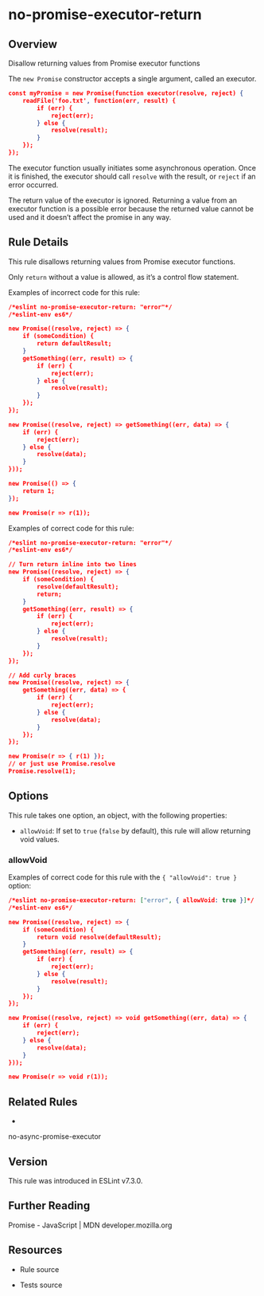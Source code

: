 

# no-promise-executor-return
## Overview

Disallow returning values from Promise executor functions

The `new Promise` constructor accepts a single argument, called an executor.


```json
const myPromise = new Promise(function executor(resolve, reject) {
    readFile('foo.txt', function(err, result) {
        if (err) {
            reject(err);
        } else {
            resolve(result);
        }
    });
});
```

The executor function usually initiates some asynchronous operation. Once it is finished, the executor should call `resolve` with the result, or `reject` if an error occurred.

The return value of the executor is ignored. Returning a value from an executor function is a possible error because the returned value cannot be used and it doesn’t affect the promise in any way.

## Rule Details

This rule disallows returning values from Promise executor functions.

Only `return` without a value is allowed, as it’s a control flow statement.

Examples of incorrect code for this rule:


```json
/*eslint no-promise-executor-return: "error"*/
/*eslint-env es6*/

new Promise((resolve, reject) => {
    if (someCondition) {
        return defaultResult;
    }
    getSomething((err, result) => {
        if (err) {
            reject(err);
        } else {
            resolve(result);
        }
    });
});

new Promise((resolve, reject) => getSomething((err, data) => {
    if (err) {
        reject(err);
    } else {
        resolve(data);
    }
}));

new Promise(() => {
    return 1;
});

new Promise(r => r(1));
```

Examples of correct code for this rule:


```json
/*eslint no-promise-executor-return: "error"*/
/*eslint-env es6*/

// Turn return inline into two lines
new Promise((resolve, reject) => {
    if (someCondition) {
        resolve(defaultResult);
        return;
    }
    getSomething((err, result) => {
        if (err) {
            reject(err);
        } else {
            resolve(result);
        }
    });
});

// Add curly braces
new Promise((resolve, reject) => {
    getSomething((err, data) => {
        if (err) {
            reject(err);
        } else {
            resolve(data);
        }
    });
});

new Promise(r => { r(1) });
// or just use Promise.resolve
Promise.resolve(1);
```

## Options

This rule takes one option, an object, with the following properties:


- `allowVoid`: If set to `true` (`false` by default), this rule will allow returning void values.

### allowVoid

Examples of correct code for this rule with the `{ "allowVoid": true }` option:


```json
/*eslint no-promise-executor-return: ["error", { allowVoid: true }]*/
/*eslint-env es6*/

new Promise((resolve, reject) => {
    if (someCondition) {
        return void resolve(defaultResult);
    }
    getSomething((err, result) => {
        if (err) {
            reject(err);
        } else {
            resolve(result);
        }
    });
});

new Promise((resolve, reject) => void getSomething((err, data) => {
    if (err) {
        reject(err);
    } else {
        resolve(data);
    }
}));

new Promise(r => void r(1));
```


## Related Rules


- 
no-async-promise-executor 

## Version

This rule was introduced in ESLint v7.3.0.

## Further Reading

Promise - JavaScript | MDN 
 developer.mozilla.org

## Resources


- Rule source 

- Tests source 

